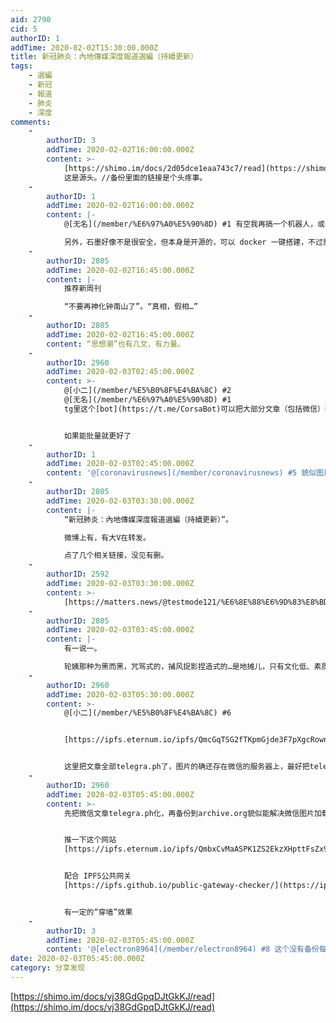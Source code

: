 ```yaml
---
aid: 2790
cid: 5
authorID: 1
addTime: 2020-02-02T15:30:00.000Z
title: 新冠肺炎：內地傳媒深度報道選編（持續更新）
tags:
    - 選編
    - 新冠
    - 報道
    - 肺炎
    - 深度
comments:
    -
        authorID: 3
        addTime: 2020-02-02T16:00:00.000Z
        content: >-
            [https://shimo.im/docs/2d05dce1eaa743c7/read](https://shimo.im/docs/2d05dce1eaa743c7/read)
            这是源头。//备份里面的链接是个头疼事。
    -
        authorID: 1
        addTime: 2020-02-02T16:00:00.000Z
        content: |-
            @[无名](/member/%E6%97%A0%E5%90%8D) #1 有空我再搞一个机器人，或者搞一个批量保存网址的脚本。

            另外，石墨好像不是很安全，但本身是开源的，可以 docker 一键搭建，不过貌似比较费资源。
    -
        authorID: 2805
        addTime: 2020-02-02T16:45:00.000Z
        content: |-
            推荐新周刊

            “不要再神化钟南山了”。“真相，假相…”
    -
        authorID: 2805
        addTime: 2020-02-02T16:45:00.000Z
        content: “思想潮”也有几文，有力量。
    -
        authorID: 2960
        addTime: 2020-02-03T02:45:00.000Z
        content: >-
            @[小二](/member/%E5%B0%8F%E4%BA%8C) #2
            @[无名](/member/%E6%97%A0%E5%90%8D) #1
            tg里这个[bot](https://t.me/CorsaBot)可以把大部分文章（包括微信）转成telegra.ph


            如果能批量就更好了
    -
        authorID: 1
        addTime: 2020-02-03T02:45:00.000Z
        content: '@[coronavirusnews](/member/coronavirusnews) #5 貌似图片还是存在微信的服务器上。'
    -
        authorID: 2805
        addTime: 2020-02-03T03:30:00.000Z
        content: |-
            “新冠肺炎：內地傳媒深度報道選編（持續更新）”。

            微博上有，有大V在转发。

            点了几个相关链接，没见有删。
    -
        authorID: 2592
        addTime: 2020-02-03T03:30:00.000Z
        content: >-
            [https://matters.news/@testmode121/%E6%8E%88%E6%9D%83%E8%BD%AC%E8%BD%BD-%E6%96%B0%E5%86%A0%E8%82%BA%E7%82%8E-%E5%85%A7%E5%9C%B0%E5%82%B3%E5%AA%92%E6%B7%B1%E5%BA%A6%E5%A0%B1%E9%81%93%E9%81%B8%E7%B7%A8-%E6%8C%81%E7%BA%8C%E6%9B%B4%E6%96%B0-zdpuAyVLTuksMZ3YKXVAkMzew4gzkw495UVx7ujRqBMA4VYey](https://matters.news/@testmode121/%E6%8E%88%E6%9D%83%E8%BD%AC%E8%BD%BD-%E6%96%B0%E5%86%A0%E8%82%BA%E7%82%8E-%E5%85%A7%E5%9C%B0%E5%82%B3%E5%AA%92%E6%B7%B1%E5%BA%A6%E5%A0%B1%E9%81%93%E9%81%B8%E7%B7%A8-%E6%8C%81%E7%BA%8C%E6%9B%B4%E6%96%B0-zdpuAyVLTuksMZ3YKXVAkMzew4gzkw495UVx7ujRqBMA4VYey)
    -
        authorID: 2805
        addTime: 2020-02-03T03:45:00.000Z
        content: |-
            有一说一。

            轮姨那种为黑而黑，咒骂式的，捕风捉影捏造式的…是地摊儿，只有文化低、素质差葱巴佬们才喜欢看。
    -
        authorID: 2960
        addTime: 2020-02-03T05:30:00.000Z
        content: >-
            @[小二](/member/%E5%B0%8F%E4%BA%8C) #6


            [https://ipfs.eternum.io/ipfs/QmcGqTSG2fTKpmGjde3F7pXgcRownaAwTKqCn8fxtzX5vB/](https://ipfs.eternum.io/ipfs/QmcGqTSG2fTKpmGjde3F7pXgcRownaAwTKqCn8fxtzX5vB/)


            这里把文章全部telegra.ph了，图片的确还存在微信的服务器上，最好把telegra.ph再备份到archive.org
    -
        authorID: 2960
        addTime: 2020-02-03T05:45:00.000Z
        content: >-
            先把微信文章telegra.ph化，再备份到archive.org貌似能解决微信图片加载的问题。


            推一下这个网站
            [https://ipfs.eternum.io/ipfs/QmbxCvMaASPK1ZS2EkzXHpttFsZx9BRb7ShBwXr4VKDykC/](https://ipfs.eternum.io/ipfs/QmbxCvMaASPK1ZS2EkzXHpttFsZx9BRb7ShBwXr4VKDykC/)


            配合 IPFS公共网关
            [https://ipfs.github.io/public-gateway-checker/](https://ipfs.github.io/public-gateway-checker/)


            有一定的“穿墙”效果
    -
        authorID: 3
        addTime: 2020-02-03T05:45:00.000Z
        content: '@[electron8964](/member/electron8964) #8 这个没有备份每个链接内容。'
date: 2020-02-03T05:45:00.000Z
category: 分享发现
---
```


[https://shimo.im/docs/vj38GdGpqDJtGkKJ/read](https://shimo.im/docs/vj38GdGpqDJtGkKJ/read)
